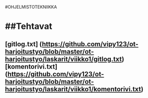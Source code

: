 #OHJELMISTOTEKNIIKKA <h1>
##Tehtavat <h2>
  
  [gitlog.txt] (https://github.com/vipy123/ot-harjoitustyo/blob/master/ot-harjoitustyo/laskarit/viikko1/gitlog.txt)
  [komentorivi.txt] (https://github.com/vipy123/ot-harjoitustyo/blob/master/ot-harjoitustyo/laskarit/viikko1/komentorivi.txt)

